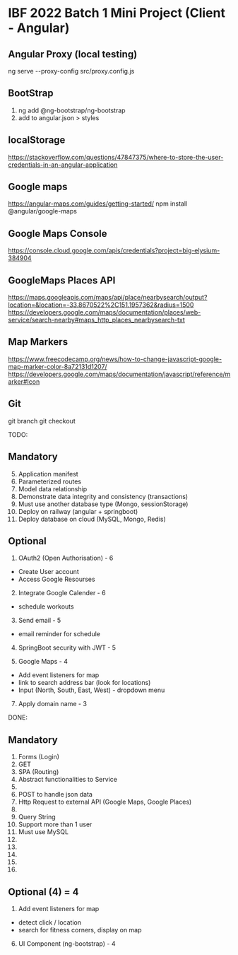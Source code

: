 # IBF 2022 Batch 1 Mini Project (Client - Angular)

## Angular Proxy (local testing)
ng serve --proxy-config src/proxy.config.js

## BootStrap
1. ng add @ng-bootstrap/ng-bootstrap
2. add to angular.json > styles

## localStorage
https://stackoverflow.com/questions/47847375/where-to-store-the-user-credentials-in-an-angular-application


## Google maps
https://angular-maps.com/guides/getting-started/
npm install @angular/google-maps

## Google Maps Console
https://console.cloud.google.com/apis/credentials?project=big-elysium-384904

## GoogleMaps Places API
https://maps.googleapis.com/maps/api/place/nearbysearch/output?location=&location=-33.8670522%2C151.1957362&radius=1500
https://developers.google.com/maps/documentation/places/web-service/search-nearby#maps_http_places_nearbysearch-txt

## Map Markers
https://www.freecodecamp.org/news/how-to-change-javascript-google-map-marker-color-8a72131d1207/
https://developers.google.com/maps/documentation/javascript/reference/marker#Icon


## Git
git branch <branch name>
git checkout <branch name>




TODO:

## Mandatory
5. Application manifest
8. Parameterized routes
12. Model data relationship
13. Demonstrate data integrity and consistency (transactions)
14. Must use another database type (Mongo, sessionStorage)
15. Deploy on railway (angular + springboot)
16. Deploy database on cloud (MySQL, Mongo, Redis)

## Optional
1. OAuth2 (Open Authorisation) - 6
- Create User account
- Access Google Resourses

2. Integrate Google Calender - 6
- schedule workouts

3. Send email - 5
- email reminder for schedule

4. SpringBoot security with JWT - 5

5. Google Maps - 4
- Add event listeners for map
- link to search address bar (look for locations)
- Input (North, South, East, West) - dropdown menu



7. Apply domain name - 3


DONE: 
## Mandatory
1. Forms (Login)
2. GET 
3. SPA (Routing)
4. Abstract functionalities to Service
5. 
6. POST to handle json data
7. Http Request to external API (Google Maps, Google Places)
8. 
9. Query String
10. Support more than 1 user
11. Must use MySQL
12. 
13. 
14. 
15. 
16. 

## Optional (4) = 4
1. Add event listeners for map
- detect click / location
- search for fitness corners, display on map

6. UI Component (ng-bootstrap) - 4